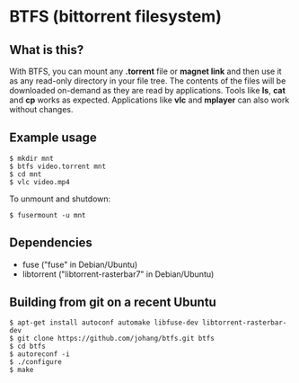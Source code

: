 # BTFS (bittorrent filesystem)

## What is this?

With BTFS, you can mount any **.torrent** file or **magnet link** and then use it as any read-only directory in your file tree. The contents of the files will be downloaded on-demand as they are read by applications. Tools like **ls**, **cat** and **cp** works as expected. Applications like **vlc** and **mplayer** can also work without changes.

## Example usage

    $ mkdir mnt
    $ btfs video.torrent mnt
    $ cd mnt
    $ vlc video.mp4

To unmount and shutdown:

    $ fusermount -u mnt

## Dependencies

* fuse ("fuse" in Debian/Ubuntu)
* libtorrent ("libtorrent-rasterbar7" in Debian/Ubuntu)

## Building from git on a recent Ubuntu

    $ apt-get install autoconf automake libfuse-dev libtorrent-rasterbar-dev
    $ git clone https://github.com/johang/btfs.git btfs
    $ cd btfs
    $ autoreconf -i
    $ ./configure
    $ make
